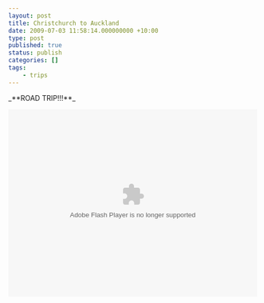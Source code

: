 ```yaml
---
layout: post
title: Christchurch to Auckland
date: 2009-07-03 11:58:14.000000000 +10:00
type: post
published: true
status: publish
categories: []
tags:
    - trips
---
```


<p>_**ROAD TRIP!!!**_</p>
<p><object width="499" height="375"><param name="flashvars" value="offsite=true&lang=en-us&page_show_url=%2Fphotos%2F95698107%40N00%2Fsets%2F72157620752045785%2Fshow%2F&page_show_back_url=%2Fphotos%2F95698107%40N00%2Fsets%2F72157620752045785%2F&set_id=72157620752045785&jump_to=" /><param name="movie" value="http://www.flickr.com/apps/slideshow/show.swf?v=71649" /><param name="allowFullScreen" value="true" /><embed type="application/x-shockwave-flash" src="http://www.flickr.com/apps/slideshow/show.swf?v=71649" allowfullscreen="true" flashvars="offsite=true&lang=en-us&page_show_url=%2Fphotos%2F95698107%40N00%2Fsets%2F72157620752045785%2Fshow%2F&page_show_back_url=%2Fphotos%2F95698107%40N00%2Fsets%2F72157620752045785%2F&set_id=72157620752045785&jump_to=" width="499" height="375"></embed></object></p>
